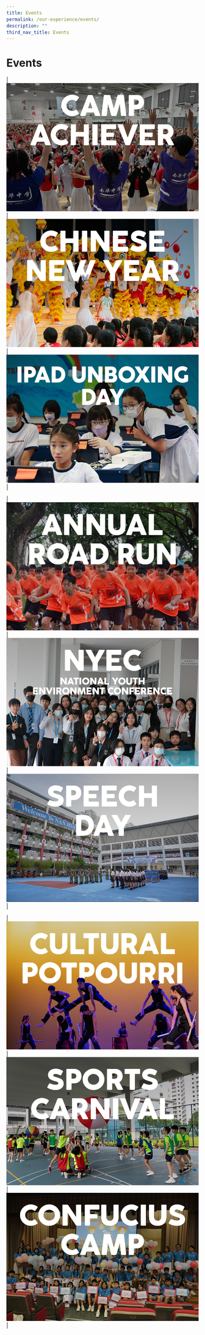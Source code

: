 ```yaml
---
title: Events
permalink: /our-experience/events/
description: ""
third_nav_title: Events
---
```

# Events

|![](/images/Events%20Page/campachiever2023_945x630.png) | ![](/images/Events%20Page/cny2023_945x630.png) | ![](/images/Events%20Page/ipadunboxing2023_945x630.png)|

|![](/images/Events%20Page/annualroadrun2023_945x630.png) | ![](/images/Events%20Page/nyec2023_945x630.png) | ![](/images/Events%20Page/speechday2023_945x630.png)|

|![](/images/Events%20Page/culturalpotpourri2023_945x630.png) | ![](/images/Events%20Page/sportscarnival2023_945x630.png) | ![](/images/Events%20Page/confuciuscamp2023_945x630.png)|